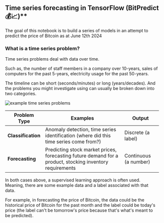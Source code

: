 ## Time series forecasting in TensorFlow (BitPredict 💰📈)**
The goal of this notebook is to build a series of models in an attempt to predict the price of Bitcoin as at June 12th 2024

### What is a time series problem?

Time series problems deal with data over time.

Such as, the number of staff members in a company over 10-years, sales of computers for the past 5-years, electricity usage for the past 50-years.

The timeline can be short (seconds/minutes) or long (years/decades). And the problems you might investigate using can usually be broken down into two categories.

![example time series problems](https://raw.githubusercontent.com/mrdbourke/tensorflow-deep-learning/main/images/10-example-time-series-problems.png)

| Problem Type | Examples | Output |
| ----- | ----- | ----- |
| **Classification** | Anomaly detection, time series identification (where did this time series come from?) | Discrete (a label) |
| **Forecasting** | Predicting stock market prices, forecasting future demand for a product, stocking inventory requirements | Continuous (a number) |

In both cases above, a supervised learning approach is often used. Meaning, there are some example data and a label associated with that data.

For example, in forecasting the price of Bitcoin, the data could be the historical price of Bitcoin for the past month and the label could be today's price (the label can't be tomorrow's price because that's what's meant to be predicted).
